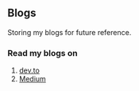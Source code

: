 ## Blogs

Storing my blogs for future reference.

### Read my blogs on

1. [dev.to](https://dev.to/yankee)
2. [Medium](https://medium.com/@yankee.exe)
